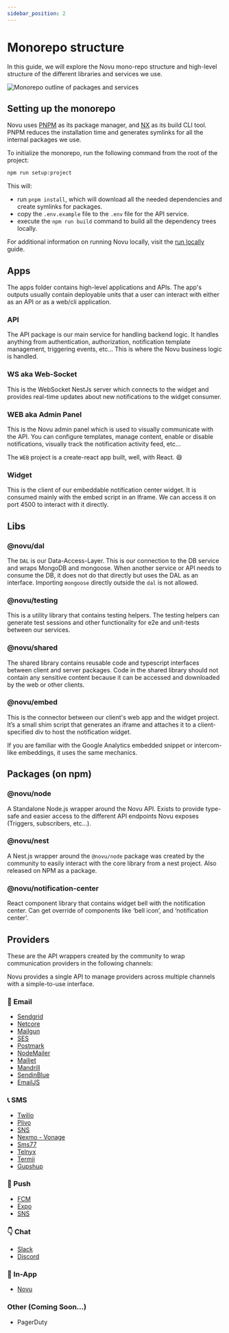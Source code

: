 ```yaml
---
sidebar_position: 2
---
```


# Monorepo structure

In this guide, we will explore the Novu mono-repo structure and high-level structure of the different libraries and services we use.

![Monorepo outline of packages and services](/img/monorepo-structure.jpeg)

## Setting up the monorepo

Novu uses [PNPM](https://pnpm.js.org/) as its package manager, and [NX](https://nx.dev/) as its build CLI tool. PNPM reduces the installation time and generates symlinks for all the internal packages we use.

To initialize the monorepo, run the following command from the root of the project:

```bash
npm run setup:project
```

This will:

- run `pnpm install`, which will download all the needed dependencies and create symlinks for packages.
- copy the `.env.example` file to the `.env` file for the API service.
- execute the `npm run build` command to build all the dependency trees locally.

For additional information on running Novu locally, visit the [run locally](https://docs.novu.co/community/run-locally) guide.

## Apps

The apps folder contains high-level applications and APIs. The app's outputs usually contain deployable units that a user can interact with either as an API or as a web/cli application.

### API

The API package is our main service for handling backend logic. It handles anything from authentication, authorization, notification template management, triggering events, etc... This is where the Novu business logic is handled.

### WS aka Web-Socket

This is the WebSocket NestJs server which connects to the widget and provides real-time updates about new notifications to the widget consumer.

### WEB aka Admin Panel

This is the Novu admin panel which is used to visually communicate with the API. You can configure templates, manage content, enable or disable notifications, visually track the notification activity feed, etc...

The `WEB` project is a create-react app built, well, with React. 😄

### Widget

This is the client of our embeddable notification center widget. It is consumed mainly with the embed script in an Iframe. We can access it on port 4500 to interact with it directly.

## Libs

### @novu/dal

The `DAL` is our Data-Access-Layer. This is our connection to the DB service and wraps MongoDB and mongoose. When another service or API needs to consume the DB, it does not do that directly but uses the DAL as an interface. Importing `mongoose` directly outside the `dal` is not allowed.

### @novu/testing

This is a utility library that contains testing helpers. The testing helpers can generate test sessions and other functionality for e2e and unit-tests between our services.

### @novu/shared

The shared library contains reusable code and typescript interfaces between client and server packages. Code in the shared library should not contain any sensitive content because it can be accessed and downloaded by the web or other clients.

### @novu/embed

This is the connector between our client's web app and the widget project. It’s a small shim script that generates an iframe and attaches it to a client-specified div to host the notification widget.

If you are familiar with the Google Analytics embedded snippet or intercom-like embeddings, it uses the same mechanics.

## Packages (on npm)

### @novu/node

A Standalone Node.js wrapper around the Novu API. Exists to provide type-safe and easier access to the different API endpoints Novu exposes (Triggers, subscribers, etc…).

### @novu/nest

A Nest.js wrapper around the `@novu/node` package was created by the community to easily interact with the core library from a nest project. Also released on NPM as a package.

### @novu/notification-center

React component library that contains widget bell with the notification center. Can get override of components like ‘bell icon’, and ‘notification center’.

## Providers

These are the API wrappers created by the community to wrap communication providers in the following channels:

Novu provides a single API to manage providers across multiple channels with a simple-to-use interface.

### 💌 Email

- [Sendgrid](https://github.com/novuhq/novu/tree/main/providers/sendgrid)
- [Netcore](https://github.com/novuhq/novu/tree/main/providers/netcore)
- [Mailgun](https://github.com/novuhq/novu/tree/main/providers/mailgun)
- [SES](https://github.com/novuhq/novu/tree/main/providers/ses)
- [Postmark](https://github.com/novuhq/novu/tree/main/providers/postmark)
- [NodeMailer](https://github.com/novuhq/novu/tree/main/providers/nodemailer)
- [Mailjet](https://github.com/novuhq/novu/tree/main/providers/mailjet)
- [Mandrill](https://github.com/novuhq/novu/tree/main/providers/mandrill)
- [SendinBlue](https://github.com/novuhq/novu/tree/main/providers/sendinblue)
- [EmailJS](https://github.com/novuhq/novu/tree/main/providers/emailjs)

### 📞 SMS

- [Twilio](https://github.com/novuhq/novu/tree/main/providers/twilio)
- [Plivo](https://github.com/novuhq/novu/tree/main/providers/plivo)
- [SNS](https://github.com/novuhq/novu/tree/main/providers/sns)
- [Nexmo - Vonage](https://github.com/novuhq/novu/tree/main/providers/nexmo)
- [Sms77](https://github.com/novuhq/novu/tree/main/providers/sms77)
- [Telnyx](https://github.com/novuhq/novu/tree/main/providers/telnyx)
- [Termii](https://github.com/novuhq/novu/tree/main/providers/termii)
- [Gupshup](https://github.com/novuhq/novu/tree/main/providers/gupshup)

### 📱 Push

- [FCM](https://github.com/novuhq/novu/tree/main/providers/fcm)
- [Expo](https://github.com/novuhq/novu/tree/main/providers/expo)
- [SNS](https://github.com/novuhq/novu/tree/main/providers/sns)

### 👇 Chat

- [Slack](https://github.com/novuhq/novu/tree/main/providers/slack)
- [Discord](https://github.com/novuhq/novu/tree/main/providers/discord)

### 📱 In-App

- [Novu](https://docs.novu.co/notification-center/getting-started)

### Other (Coming Soon...)

- PagerDuty
